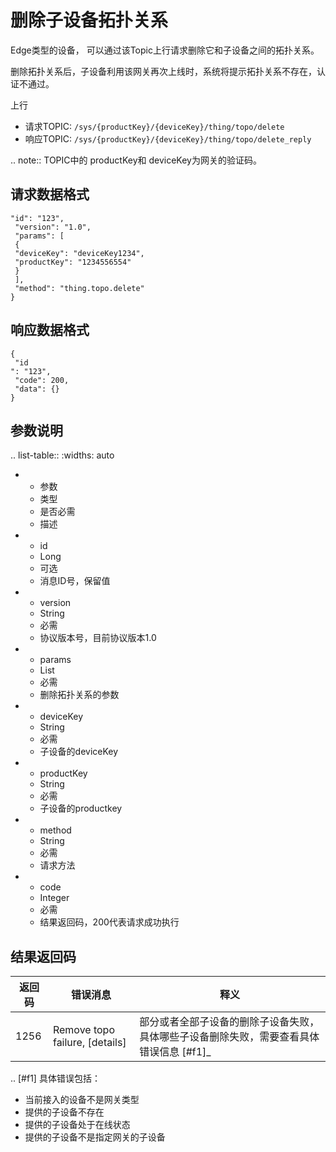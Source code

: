 # 删除子设备拓扑关系

Edge类型的设备， 可以通过该Topic上行请求删除它和子设备之间的拓扑关系。

删除拓扑关系后，子设备利用该网关再次上线时，系统将提示拓扑关系不存在，认证不通过。

上行
- 请求TOPIC: `/sys/{productKey}/{deviceKey}/thing/topo/delete`
- 响应TOPIC: `/sys/{productKey}/{deviceKey}/thing/topo/delete_reply`

.. note:: TOPIC中的 productKey和 deviceKey为网关的验证码。

## 请求数据格式

```
"id": "123",
 "version": "1.0",
 "params": [
 {
 "deviceKey": "deviceKey1234",
 "productKey": "1234556554"
 }
 ],
 "method": "thing.topo.delete"
}

```

## 响应数据格式

```
{
 "id
": "123",
 "code": 200,
 "data": {}
}

```

## 参数说明

.. list-table::
   :widths: auto

   * - 参数
     - 类型
     - 是否必需
     - 描述
   * - id
     - Long
     - 可选
     - 消息ID号，保留值
   * - version
     - String
     - 必需
     - 协议版本号，目前协议版本1.0
   * - params
     - List
     - 必需
     - 删除拓扑关系的参数
   * - deviceKey
     - String
     - 必需
     - 子设备的deviceKey
   * - productKey
     - String
     - 必需
     - 子设备的productkey
   * - method
     - String
     - 必需
     - 请求方法
   * - code
     - Integer
     - 必需
     - 结果返回码，200代表请求成功执行

## 结果返回码

| 返回码 | 错误消息 | 释义 |
|---------|---------|---------|
| 1256 | Remove topo failure, \[details\] | 部分或者全部子设备的删除子设备失败，具体哪些子设备删除失败，需要查看具体错误信息 [#f1]_ |

.. [#f1] 具体错误包括：
  - 当前接入的设备不是网关类型 
  - 提供的子设备不存在
  - 提供的子设备处于在线状态
  - 提供的子设备不是指定网关的子设备 


<!--end-->
